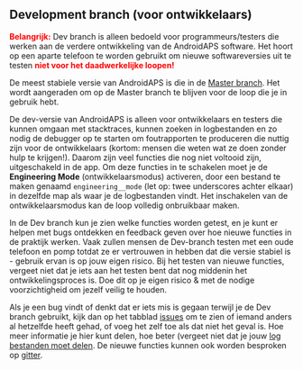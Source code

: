 ## Development branch (voor ontwikkelaars)

<font color="#FF0000"><strong>Belangrijk:</strong></font>
Dev branch is alleen bedoeld voor programmeurs/testers die werken aan de verdere ontwikkeling van de AndroidAPS software. Het hoort op een aparte telefoon te worden gebruikt om nieuwe softwareversies uit te testen <font color="#FF0000"><strong>niet voor het daadwerkelijke loopen!</strong></font>

De meest stabiele versie van AndroidAPS is die in de [Master branch](https://github.com/nightscout/AndroidAPS/tree/master). Het wordt aangeraden om op de Master branch te blijven voor de loop die je in gebruik hebt.

De dev-versie van AndroidAPS is alleen voor ontwikkelaars en testers die kunnen omgaan met stacktraces, kunnen zoeken in logbestanden en zo nodig de debugger op te starten om foutrapporten te produceren die nuttig zijn voor de ontwikkelaars (kortom: mensen die weten wat ze doen zonder hulp te krijgen!). Daarom zijn veel functies die nog niet voltooid zijn, uitgeschakeld in de app. Om deze functies in te schakelen moet je de **Engineering Mode** (ontwikkelaarsmodus) activeren, door een bestand te maken genaamd `engineering__mode` (let op: twee underscores achter elkaar) in dezelfde map als waar je de logbestanden vindt. Het inschakelen van de ontwikkelaarsmodus kan de loop volledig onbruikbaar maken.

In de Dev branch kun je zien welke functies worden getest, en je kunt er helpen met bugs ontdekken en feedback geven over hoe nieuwe functies in de praktijk werken. Vaak zullen mensen de Dev-branch testen met een oude telefoon en pomp totdat ze er vertrouwen in hebben dat die versie stabiel is - gebruik ervan is op jouw eigen risico. Bij het testen van nieuwe functies, vergeet niet dat je iets aan het testen bent dat nog middenin het ontwikkelingsproces is. Doe dit op je eigen risico & met de nodige voorzichtigheid om jezelf veilig te houden.

Als je een bug vindt of denkt dat er iets mis is gegaan terwijl je de Dev branch gebruikt, kijk dan op het tabblad [issues](https://github.com/nightscout/AndroidAPS/issues) om te zien of iemand anders al hetzelfde heeft gehad, of voeg het zelf toe als dat niet het geval is. Hoe meer informatie je hier kunt delen, hoe beter (vergeet niet dat je jouw [log bestanden moet delen](../Usage/Accessing-logfiles.md). De nieuwe functies kunnen ook worden besproken op [gitter](https://gitter.im/MilosKozak/AndroidAPS).